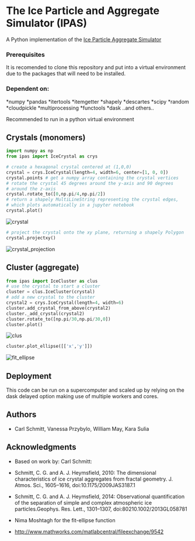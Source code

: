 # The Ice Particle and Aggregate Simulator (IPAS)
A Python implementation of the [Ice Particle Aggregate Simulator](http://www.carlgschmitt.com/Microphysics.html)

### Prerequisites
It is recomended to clone this repository and put into a virtual environment due to the packages that will need to be installed.

### Dependent on:
*numpy
*pandas
*itertools
*itemgetter
*shapely
*descartes
*scipy
*random 
*cloudpickle
*multiprocessing
*functools
*dask
..and others..

Recommended to run in a python virtual environment

## Crystals (monomers)
```python
import numpy as np
from ipas import IceCrystal as crys

# create a hexagonal crystal centered at (1,0,0)
crystal = crys.IceCrystal(length=4, width=6, center=[1, 0, 0])
crystal.points # get a numpy array containing the crystal vertices
# rotate the crystal 45 degrees around the y-axis and 90 degrees
# around the z-axis
crystal.rotate_to([0,np.pi/4,np.pi/2])
# return a shapely MultiLineString representing the crystal edges,
# which plots automatically in a jupyter notebook
crystal.plot()
```
![crystal](https://user-images.githubusercontent.com/4205859/27136311-01852f9a-50e9-11e7-8f10-db348cdddd3a.png)
```python
# project the crystal onto the xy plane, returning a shapely Polygon
crystal.projectxy()
```
![crystal_projection](https://user-images.githubusercontent.com/4205859/27136458-5f9d07ba-50e9-11e7-8665-f230dc932c6a.png)

## Cluster (aggregate)

```python
from ipas import IceCluster as clus
# use the crystal to start a cluster
cluster = clus.IceCluster(crystal)
# add a new crystal to the cluster
crystal2 = crys.IceCrystal(length=4, width=6)
cluster.add_crystal_from_above(crystal2)
cluster._add_crystal(crystal2)
cluster.rotate_to([np.pi/30,np.pi/30,0])
cluster.plot()
```
![clus](https://github.com/vprzybylo/IPAS_parallel/blob/editing_branch/project.png)
```python
cluster.plot_ellipse([['x','y']])
```

![fit_ellipse](https://github.com/vprzybylo/IPAS_parallel/blob/editing_branch/fit_ellipse.png)

## Deployment

This code can be run on a supercomputer and scaled up by relying on the dask delayed option making use of multiple workers and cores.

## Authors

* Carl Schmitt, Vanessa Przybylo, William May, Kara Sulia 

## Acknowledgments
* Based on work by:
Carl Schmitt: 
* Schmitt,  C. G. and A. J. Heymsfield,  2010:  The dimensional characteristics of ice crystal aggregates from fractal geometry. J. Atmos. Sci., 1605–1616, doi:10.1175/2009JAS3187.1
 
* Schmitt, C. G. and A. J. Heymsfield, 2014:  Observational quantification of the separation of  simple  and  complex  atmospheric ice  particles.Geophys.  Res.  Lett.,  1301–1307,  doi:80210.1002/2013GL058781
* Nima Moshtagh for the fit-ellipse function

* http://www.mathworks.com/matlabcentral/fileexchange/9542
